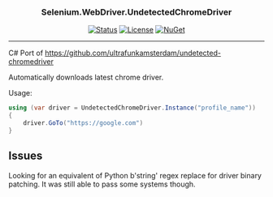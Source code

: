 <h3 align="center">Selenium.WebDriver.UndetectedChromeDriver</h3>

<div align="center">

[![Status](https://img.shields.io/badge/status-active-success.svg)]()
[![License](https://img.shields.io/github/license/emre-gon/Selenium.WebDriver.UndetectedChromeDriver)](/LICENSE)
[![NuGet](https://img.shields.io/nuget/v/Selenium.WebDriver.UndetectedChromeDriver.svg)](https://www.nuget.org/packages/Selenium.WebDriver.UndetectedChromeDriver)


</div>

---

C# Port of https://github.com/ultrafunkamsterdam/undetected-chromedriver

Automatically downloads latest chrome driver.

Usage:


```cs
using (var driver = UndetectedChromeDriver.Instance("profile_name"))
{
    driver.GoTo("https://google.com")
}


```

## Issues

Looking for an equivalent of Python b'string' regex replace for driver binary patching. It was still able to pass some systems though.